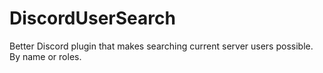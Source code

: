 # DiscordUserSearch
Better Discord plugin that makes searching current server users possible. By name or roles.
